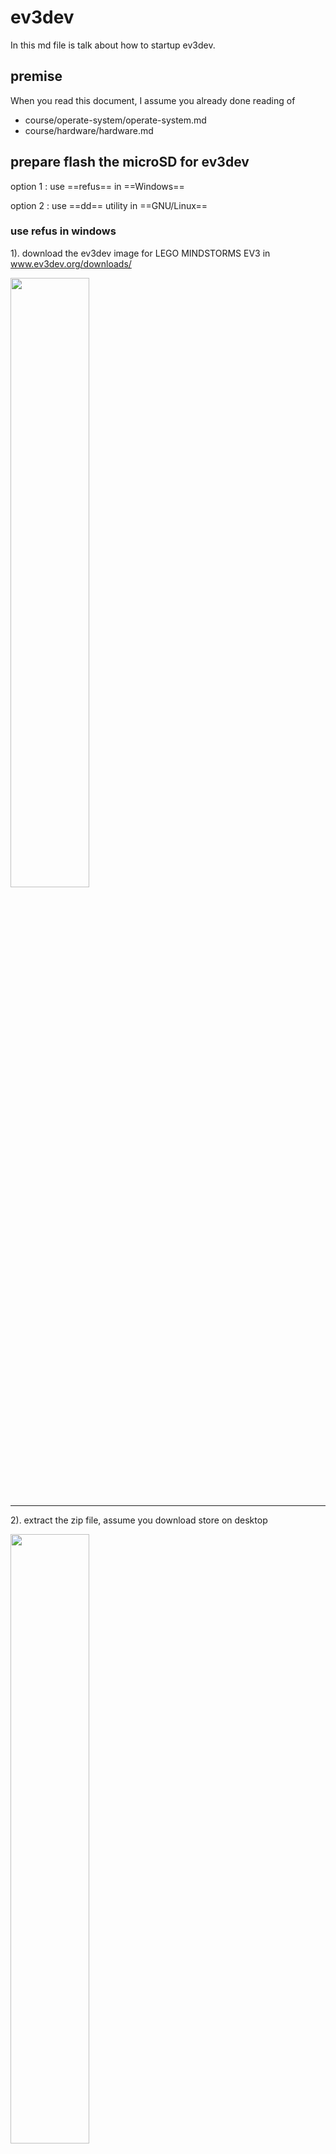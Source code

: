 <!-- for remarkable -->
<link rel="stylesheet" type="text/css" href="../../style.css">

<style type="text/css">
img {
  width: 50%;
}

img:.ev3-brick {
  width: 30%;
}
</style>
 
# ev3dev 
 
In this md file is talk about how to startup ev3dev.

## premise 

When you read this document, I assume you already done reading of

- course/operate-system/operate-system.md
- course/hardware/hardware.md

## prepare flash the microSD for ev3dev

option 1 : use ==refus== in ==Windows==


option 2 : use ==dd== utility in ==GNU/Linux==


### use refus in windows

1). download the ev3dev image for LEGO MINDSTORMS EV3 in www.ev3dev.org/downloads/

![](ev3dev/01-go-to-ev3dev-downloads.jpg) 

---
 
2). extract the zip file, assume you download store on desktop

![](ev3dev/03-extract-all-to-desktop.jpg) 

3). plug your mircoSD into comptuer, execute rufus.

![](ev3dev/09-ev3dev-rufus.PNG) 

4). Change Create a bootable disk using to DD image

![](ev3dev/10-ms-dos-to-dd-image.PNG) 

5). Select the ev3dev image by click the dvd-rom icon of left of DD image
![](ev3dev/11-select-the-img.PNG) 

6). Press start, wait until the green bar go 100%

![](ev3dev/12-press-start.PNG) 

---

### use dd utility in GNU/Linux

1). open terminal, except of click on `Acititcy` then type `terminal`, you also can press `ALT+F2` then type `gnome-terminal` to open `terminal`

2). copy ev3dev image url in www.ev3dev.org/downloads/, right click of Download for EV3, select Copy link address

3). use wget in terminal to download ev3dev image, to paste what you copy in clipboard press `CTRL+SHIFT+V` as same time

use `cd /tmp` switch to `/tmp` directory, so the download file won't keep it after boot
    
    cd /tmp 
    wget https://github.com/ev3dev/ev3dev/releases/download/ev3dev-jessie-2017-02-11/ev3dev-jessie-ev3-generic-2017-02-11.zip
    
4). after the download completed, need to `unzip` the file. 

    unzip ev3dev-jessie-ev3-generic-2017-02-11.zip
    cd ev3dev-jessie-ev3-generic-2017-02-11
    
5). plug your mircoSD into sd card slot or by mircoSD USB read to the computer, use `sudo fdisk -l` to find out which is the USB named.

    sudo fdisk -l
   
   in sd card slot case, you see `/dev/mmcblk0` as follow 
   
    ...
    Disk /dev/mmcblk0: 14.5 GiB, 15523119104 bytes, 30318592 sectors
    Units: sectors of 1 * 512 = 512 bytes
    Sector size (logical/physical): 512 bytes / 512 bytes
    I/O size (minimum/optimal): 512 bytes / 512 bytes
    Disklabel type: dos
    Disk identifier: 0xfec402a8
    ...
    
   in mircoSD USB reader case, you see `/dev/sdx` as follow. (x is the letter the device asigned). If using linux live cd is will be `/dev/sdc`
   
    ...
    Disk /dev/sdd: 14.5 GiB, 15523119104 bytes, 30318592 sectors
    Units: sectors of 1 * 512 = 512 bytes
    Sector size (logical/physical): 512 bytes / 512 bytes
    I/O size (minimum/optimal): 512 bytes / 512 bytes
    Disklabel type: dos
    Disk identifier: 0xfec402a8
    ...

6). flash the ev3dev image into the mircoSD card.

     dd if=ev3dev-jessie-ev3-generic-2017-02-11.img of=/dev/mmcblk0
     
7). now type `sudo fdisk -l` again, you see

    ...
    Device         Boot  Start      End  Sectors  Size Id Type
    /dev/mmcblk0p1        8192   106495    98304   48M  b W95 FAT32
    /dev/mmcblk0p2      106496 30318591 30212096 14.4G 83 Linux
    ...
    
---

## requirement

as your read as here, I though you already have these.

![](ev3-brick/05-requirement.jpg)

## attach mircoSD into EV3

1). The mircoSD card slot is locate as left side of EV3 brick

![](ev3-brick/07-mircosd-slot.jpg){:.ev3-brick}

2). insert mircoSD, the front side(logo) of mircoSD face up.

![](ev3-brick/08-mircosd-front-on-top.jpg){:.ev3-brick}

3). connect EV3 brick to computer though USB cable, then press the center key(OK) to boot up EV3 brick. You should see Linux like start up screen.

![](ev3-brick/10-attack-battery-usb-poewron.jpg){:.ev3-brick}

4). ouch, I forget attach the power cable.

 ![](ev3-brick/11-loading-ev3dev.jpg){:.ev3-brick}
 
5). ev3dev brick menu

 ![](ev3-brick/15-brick-gui-interface.jpg){:.ev3-brick}

## setup EV3 network

1). Enter Wireless and Networks

 ![](ev3-brick/18-select-wireless-and-networks.jpg){:.ev3-brick}

2). Enter All Network Connections

<!--
![](ev3-brick/19-wireless-and-networks.jpg) {:.ev3-brick}
-->

![](ev3-brick/20-select-all-network-connections.jpg){:.ev3-brick}

3). Enter Wired

![](ev3-brick/21-enter-wired.jpg){:.ev3-brick}

4). Enable Connect automatically

Default as disable

![](ev3-brick/22-select-connect-automatically.jpg){:.ev3-brick}

Now enabled

![](ev3-brick/23-auto-enabled.jpg){:.ev3-brick}

5). Enter IPv4

![](ev3-brick/25-select-ipv4.jpg){:.ev3-brick}

6). Enter Change...

![](ev3-brick/26-change-the-configure.jpg){:.ev3-brick}

7). Select Load Linux defaults

![](ev3-brick/28-local-linux-default.jpg){:.ev3-brick}

8). The Linux defaults config

![](ev3-brick/30-network-interface.jpg){:.ev3-brick}

9). RETURN, enter DNS

![](ev3-brick/33-select-dns.jpg){:.ev3-brick}

10). Select Add

![](ev3-brick/34-add-new-dns.jpg){:.ev3-brick}

11). OK, 
![](ev3-brick/35-enter-new-dns.jpg){:.ev3-brick}

12). Type in 8.8.8.8, then select OK

![](ev3-brick/36-enter-google-dns-8.8.8.8.jpg){:.ev3-brick}

13). Select Add

![](ev3-brick/37-select-add.jpg){:.ev3-brick}

<!--
14). Select ENET

![](ev3-brick/40-browsing-enet.jpg) 

15). ENET result

![](ev3-brick/41-enet-result.jpg) 
-->
## setup correct network ip in computer

1). open your terminal, type sudo ifconfig usb0 10.42.0.1

     sudo ifconfig usb0 10.42.0.1
     
troubleshooting, type sudo ifconfig to see usb0, usb1 exist or not

## ev3dev connecting to the Internet via usb

code/ev3dev-connecting-to-the-internet/via-usb.sh

1). 

create a empty file call via-usb.sh in code user code direcotry

    cd ~
    mkdir code
    cd code
    touch via-usb.sh
    
use geany IDE to edit via-usb.sh
    
    geany via-usb.sh

type the follow code in the file, CRTL+S to save the content, ALT+F4 to quit geany.

caution: if computer access Internet via WiFi, change eth0 to wlan0 in line 3.
    
    #!/bin/sh
    ifconfig usb0 10.42.0.1
    iptables --table nat --append POSTROUTING --out-interface eth0 -j MASQUERADE
    iptables --append FORWARD --in-interface usb0 -j ACCEPT
    echo 1 > /proc/sys/net/ipv4/ip_forward
    
gain execute pressmission to the via-usb.sh 

    chmod +x via-sub.sh
    
execute the via-usb.sh with priilage right

    sudo ./via-sub.sh

## ev3dev connecting to the Internet via WiFi adapter

code/ev3dev-connecting-to-the-internet/via-wifi-adapter

// TODO

1). attach WiFi adapter to ev3-brick USB port, using the ev3dev brick menu config wireless connection

## access ev3dev through ssh

## update ev3dev


